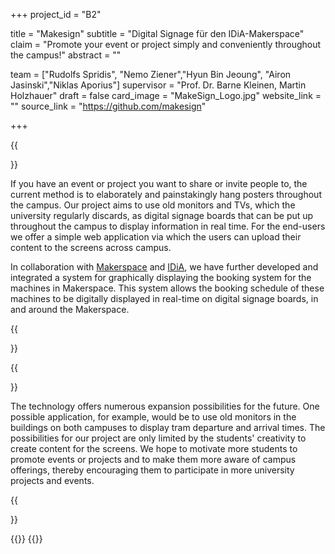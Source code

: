 +++
project_id = "B2"

title = "Makesign"
subtitle = "Digital Signage für den IDiA-Makerspace"
claim = "Promote your event or project simply and conveniently throughout the campus!"
abstract = ""

team = ["Rudolfs Spridis", "Nemo Ziener","Hyun Bin Jeoung", "Airon Jasinski","Niklas Aporius"]
supervisor = "Prof. Dr. Barne Kleinen, Martin Holzhauer"
draft = false
card_image = "MakeSign_Logo.jpg"
website_link = ""
source_link = "https://github.com/makesign"

+++

{{<section title="Overview">}}

If you have an event or project you want to share or invite people to, the current method is to elaborately and painstakingly hang posters throughout the campus. Our project aims to use old monitors and TVs, which the university regularly discards, as digital signage boards that can be put up throughout the campus to display information in real time. For the end-users we offer a simple web application via which the users can upload their content to the screens across campus. 


In collaboration with [Makerspace](https://entrepreneurship.htw-berlin.de/ueber-uns/ideas-in-action-idia/idia-spaces/maker-space/) and [IDiA](https://entrepreneurship.htw-berlin.de/ueber-uns/ideas-in-action-idia/ueber-idia/), we have further developed and integrated a system for graphically displaying the booking system for the machines in Makerspace. This system allows the booking schedule of these machines to be digitally displayed in real-time on digital signage boards, in and around the Makerspace.


{{</section>}}

 
{{<section title="Future">}}

The technology offers numerous expansion possibilities for the future. 
One possible application, for example, would be to use old monitors in the buildings on both campuses to display tram departure and arrival times. The possibilities for our project are only limited by the students' creativity to create content for the screens. 
We hope to motivate more students to promote events or projects and to make them more aware of campus offerings, thereby encouraging them to participate in more university projects and events.

{{</section>}}

{{<gallery>}}
{{</gallery>}}

